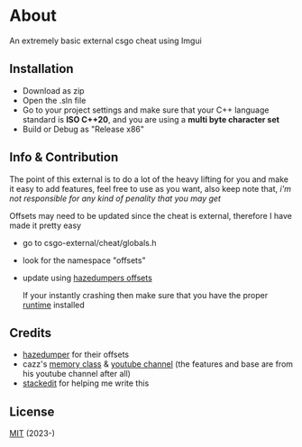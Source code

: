 # About

An extremely basic external csgo cheat using Imgui

## Installation

- Download as zip
- Open the .sln file
- Go to your project settings and make sure that your C++ language standard is __ISO C++20__, and you are using a __multi byte character set__
- Build or Debug as "Release x86"


## Info & Contribution

The point of this external is to do a lot of the heavy lifting for you and make it easy to add features, feel free to use as you want, also keep note that, *i'm not responsible for any kind of penality that you may get*

Offsets may need to be updated since the cheat is external, therefore I have made it pretty easy

- go to csgo-external/cheat/globals.h
- look for the namespace "offsets"
- update using [hazedumpers offsets](https://github.com/frk1/hazedumper/blob/master/csgo.hpp)

  If your instantly crashing then make sure that you have the proper [runtime](https://aka.ms/vs/17/release/vc_redist.x64.exe) installed

## Credits
- [hazedumper](https://github.com/frk1/hazedumper) for their offsets
- cazz's [memory class](https://github.com/cazzwastaken/pro-bhop/blob/master/cheat/memory.h) & [youtube channel](https://www.youtube.com/@cazz) (the features and base are from his youtube channel after all)
- [stackedit](https://stackedit.io/) for helping me write this

## License

[MIT](https://opensource.org/license/mit/) (2023-)
